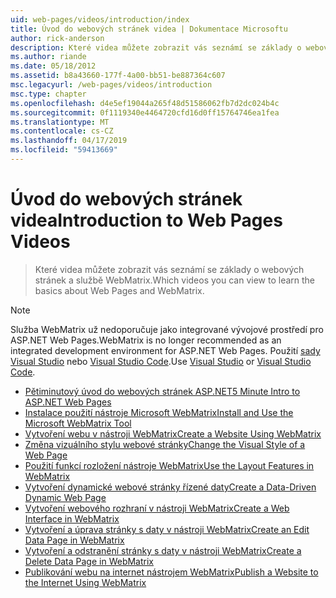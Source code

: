 ```yaml
---
uid: web-pages/videos/introduction/index
title: Úvod do webových stránek videa | Dokumentace Microsoftu
author: rick-anderson
description: Které videa můžete zobrazit vás seznámí se základy o webových stránek a službě WebMatrix.
ms.author: riande
ms.date: 05/18/2012
ms.assetid: b8a43660-177f-4a00-bb51-be887364c607
msc.legacyurl: /web-pages/videos/introduction
msc.type: chapter
ms.openlocfilehash: d4e5ef19044a265f48d51586062fb7d2dc024b4c
ms.sourcegitcommit: 0f1119340e4464720cfd16d0ff15764746ea1fea
ms.translationtype: MT
ms.contentlocale: cs-CZ
ms.lasthandoff: 04/17/2019
ms.locfileid: "59413669"
---
```

# <a name="introduction-to-web-pages-videos"></a><span data-ttu-id="5452f-103">Úvod do webových stránek videa</span><span class="sxs-lookup"><span data-stu-id="5452f-103">Introduction to Web Pages Videos</span></span>

> <span data-ttu-id="5452f-104">Které videa můžete zobrazit vás seznámí se základy o webových stránek a službě WebMatrix.</span><span class="sxs-lookup"><span data-stu-id="5452f-104">Which videos you can view to learn the basics about Web Pages and WebMatrix.</span></span>

> [!NOTE] 
> <span data-ttu-id="5452f-105">Služba WebMatrix už nedoporučuje jako integrované vývojové prostředí pro ASP.NET Web Pages.</span><span class="sxs-lookup"><span data-stu-id="5452f-105">WebMatrix is no longer recommended as an integrated development environment for ASP.NET Web Pages.</span></span> <span data-ttu-id="5452f-106">Použití [sady Visual Studio](xref:aspnet/web-pages/overview/getting-started/program-asp-net-web-pages-in-visual-studio) nebo [Visual Studio Code](https://code.visualstudio.com/).</span><span class="sxs-lookup"><span data-stu-id="5452f-106">Use [Visual Studio](xref:aspnet/web-pages/overview/getting-started/program-asp-net-web-pages-in-visual-studio) or [Visual Studio Code](https://code.visualstudio.com/).</span></span>


- [<span data-ttu-id="5452f-107">Pětiminutový úvod do webových stránek ASP.NET</span><span class="sxs-lookup"><span data-stu-id="5452f-107">5 Minute Intro to ASP.NET Web Pages</span></span>](5-minute-introduction-to-aspnet-web-pages.md)
- [<span data-ttu-id="5452f-108">Instalace použití nástroje Microsoft WebMatrix</span><span class="sxs-lookup"><span data-stu-id="5452f-108">Install and Use the Microsoft WebMatrix Tool</span></span>](install-and-use-the-microsoft-webmatrix-tool.md)
- [<span data-ttu-id="5452f-109">Vytvoření webu v nástroji WebMatrix</span><span class="sxs-lookup"><span data-stu-id="5452f-109">Create a Website Using WebMatrix</span></span>](create-a-website-using-webmatrix.md)
- [<span data-ttu-id="5452f-110">Změna vizuálního stylu webové stránky</span><span class="sxs-lookup"><span data-stu-id="5452f-110">Change the Visual Style of a Web Page</span></span>](change-the-visual-style-of-a-web-page.md)
- [<span data-ttu-id="5452f-111">Použití funkcí rozložení nástroje WebMatrix</span><span class="sxs-lookup"><span data-stu-id="5452f-111">Use the Layout Features in WebMatrix</span></span>](use-the-layout-features-in-webmatrix.md)
- [<span data-ttu-id="5452f-112">Vytvoření dynamické webové stránky řízené daty</span><span class="sxs-lookup"><span data-stu-id="5452f-112">Create a Data-Driven Dynamic Web Page</span></span>](create-a-data-driven-dynamic-web-page.md)
- [<span data-ttu-id="5452f-113">Vytvoření webového rozhraní v nástroji WebMatrix</span><span class="sxs-lookup"><span data-stu-id="5452f-113">Create a Web Interface in WebMatrix</span></span>](create-a-web-interface-in-webmatrix.md)
- [<span data-ttu-id="5452f-114">Vytvoření a úprava stránky s daty v nástroji WebMatrix</span><span class="sxs-lookup"><span data-stu-id="5452f-114">Create an Edit Data Page in WebMatrix</span></span>](create-an-edit-data-page-in-webmatrix.md)
- [<span data-ttu-id="5452f-115">Vytvoření a odstranění stránky s daty v nástroji WebMatrix</span><span class="sxs-lookup"><span data-stu-id="5452f-115">Create a Delete Data Page in WebMatrix</span></span>](create-a-delete-data-page-in-webmatrix.md)
- [<span data-ttu-id="5452f-116">Publikování webu na internet nástrojem WebMatrix</span><span class="sxs-lookup"><span data-stu-id="5452f-116">Publish a Website to the Internet Using WebMatrix</span></span>](publish-a-website-to-the-internet-using-webmatrix.md)
